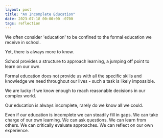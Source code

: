 ```yaml
---
layout: post
title: "An Incomplete Education"
date: 2023-07-18 00:00:00 -0700
tags: reflection
---
```



We often consider 'education' to be confined to the formal education we receive in school.

Yet, there is always more to know.

School provides a structure to approach learning, a jumping off point to learn on our own.

Formal education does not provide us with all the specific skills and knowledge we need throughout our lives - such a task is likely impossible.

We are lucky if we know enough to reach reasonable decisions in our complex world.

Our education is always incomplete, rarely do we know all we could.

Even if our education is incomplete we can steadily fill in gaps. We can take charge of our own learning. We can ask questions. We can learn from others. We can critically evaluate approaches. We can reflect on our own experience.
